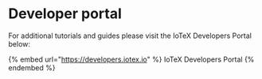 # Developer portal

For additional tutorials and guides please visit the IoTeX Developers Portal below:&#x20;

{% embed url="https://developers.iotex.io" %}
IoTeX Developers Portal
{% endembed %}

